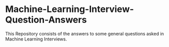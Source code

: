# Machine-Learning-Interview-Question-Answers
This Repository consists of the answers to some general questions asked in Machine Learning Interviews.
